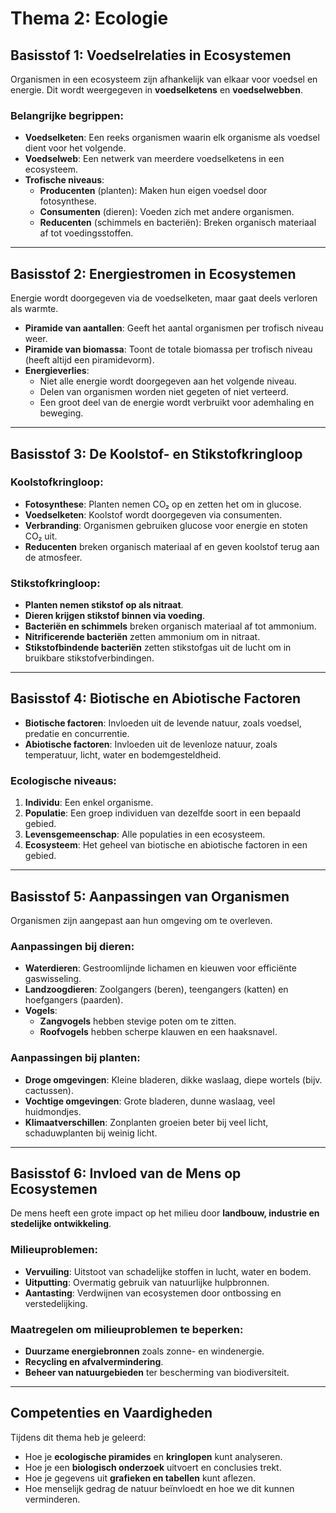 # **Thema 2: Ecologie**

## **Basisstof 1: Voedselrelaties in Ecosystemen**
Organismen in een ecosysteem zijn afhankelijk van elkaar voor voedsel en energie. Dit wordt weergegeven in **voedselketens** en **voedselwebben**.

### **Belangrijke begrippen:**
- **Voedselketen**: Een reeks organismen waarin elk organisme als voedsel dient voor het volgende.
- **Voedselweb**: Een netwerk van meerdere voedselketens in een ecosysteem.
- **Trofische niveaus**:
  - **Producenten** (planten): Maken hun eigen voedsel door fotosynthese.
  - **Consumenten** (dieren): Voeden zich met andere organismen.
  - **Reducenten** (schimmels en bacteriën): Breken organisch materiaal af tot voedingsstoffen.

---

## **Basisstof 2: Energiestromen in Ecosystemen**
Energie wordt doorgegeven via de voedselketen, maar gaat deels verloren als warmte.

- **Piramide van aantallen**: Geeft het aantal organismen per trofisch niveau weer.
- **Piramide van biomassa**: Toont de totale biomassa per trofisch niveau (heeft altijd een piramidevorm).
- **Energieverlies**:
  - Niet alle energie wordt doorgegeven aan het volgende niveau.
  - Delen van organismen worden niet gegeten of niet verteerd.
  - Een groot deel van de energie wordt verbruikt voor ademhaling en beweging.

---

## **Basisstof 3: De Koolstof- en Stikstofkringloop**
### **Koolstofkringloop**:
- **Fotosynthese**: Planten nemen CO₂ op en zetten het om in glucose.
- **Voedselketen**: Koolstof wordt doorgegeven via consumenten.
- **Verbranding**: Organismen gebruiken glucose voor energie en stoten CO₂ uit.
- **Reducenten** breken organisch materiaal af en geven koolstof terug aan de atmosfeer.

### **Stikstofkringloop**:
- **Planten nemen stikstof op als nitraat**.
- **Dieren krijgen stikstof binnen via voeding**.
- **Bacteriën en schimmels** breken organisch materiaal af tot ammonium.
- **Nitrificerende bacteriën** zetten ammonium om in nitraat.
- **Stikstofbindende bacteriën** zetten stikstofgas uit de lucht om in bruikbare stikstofverbindingen.

---

## **Basisstof 4: Biotische en Abiotische Factoren**
- **Biotische factoren**: Invloeden uit de levende natuur, zoals voedsel, predatie en concurrentie.
- **Abiotische factoren**: Invloeden uit de levenloze natuur, zoals temperatuur, licht, water en bodemgesteldheid.

### **Ecologische niveaus:**
1. **Individu**: Een enkel organisme.
2. **Populatie**: Een groep individuen van dezelfde soort in een bepaald gebied.
3. **Levensgemeenschap**: Alle populaties in een ecosysteem.
4. **Ecosysteem**: Het geheel van biotische en abiotische factoren in een gebied.

---

## **Basisstof 5: Aanpassingen van Organismen**
Organismen zijn aangepast aan hun omgeving om te overleven.

### **Aanpassingen bij dieren:**
- **Waterdieren**: Gestroomlijnde lichamen en kieuwen voor efficiënte gaswisseling.
- **Landzoogdieren**: Zoolgangers (beren), teengangers (katten) en hoefgangers (paarden).
- **Vogels**: 
  - **Zangvogels** hebben stevige poten om te zitten.
  - **Roofvogels** hebben scherpe klauwen en een haaksnavel.

### **Aanpassingen bij planten:**
- **Droge omgevingen**: Kleine bladeren, dikke waslaag, diepe wortels (bijv. cactussen).
- **Vochtige omgevingen**: Grote bladeren, dunne waslaag, veel huidmondjes.
- **Klimaatverschillen**: Zonplanten groeien beter bij veel licht, schaduwplanten bij weinig licht.

---

## **Basisstof 6: Invloed van de Mens op Ecosystemen**
De mens heeft een grote impact op het milieu door **landbouw, industrie en stedelijke ontwikkeling**.

### **Milieuproblemen:**
- **Vervuiling**: Uitstoot van schadelijke stoffen in lucht, water en bodem.
- **Uitputting**: Overmatig gebruik van natuurlijke hulpbronnen.
- **Aantasting**: Verdwijnen van ecosystemen door ontbossing en verstedelijking.

### **Maatregelen om milieuproblemen te beperken:**
- **Duurzame energiebronnen** zoals zonne- en windenergie.
- **Recycling en afvalvermindering**.
- **Beheer van natuurgebieden** ter bescherming van biodiversiteit.

---

## **Competenties en Vaardigheden**
Tijdens dit thema heb je geleerd:
- Hoe je **ecologische piramides** en **kringlopen** kunt analyseren.
- Hoe je een **biologisch onderzoek** uitvoert en conclusies trekt.
- Hoe je gegevens uit **grafieken en tabellen** kunt aflezen.
- Hoe menselijk gedrag de natuur beïnvloedt en hoe we dit kunnen verminderen.